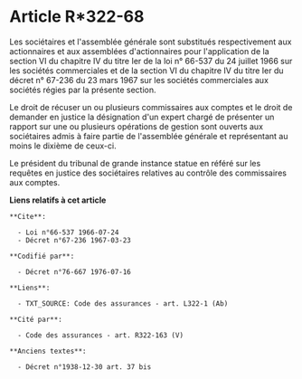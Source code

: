 # Article R*322-68

Les sociétaires et l'assemblée générale sont substitués respectivement aux actionnaires et aux assemblées d'actionnaires pour
l'application de la section VI du chapitre IV du titre Ier de la loi n° 66-537 du 24 juillet 1966 sur les sociétés
commerciales et de la section VI du chapitre IV du titre Ier du décret n° 67-236 du 23 mars 1967 sur les sociétés
commerciales aux sociétés régies par la présente section.

Le droit de récuser un ou plusieurs commissaires aux comptes et le droit de demander en justice la désignation d'un expert
chargé de présenter un rapport sur une ou plusieurs opérations de gestion sont ouverts aux sociétaires admis à faire partie
de l'assemblée générale et représentant au moins le dixième de ceux-ci.

Le président du tribunal de grande instance statue en référé sur les requêtes en justice des sociétaires relatives au
contrôle des commissaires aux comptes.

**Liens relatifs à cet article**

	**Cite**:

	  - Loi n°66-537 1966-07-24
	  - Décret n°67-236 1967-03-23

	**Codifié par**:

	  - Décret n°76-667 1976-07-16

	**Liens**:

	  - TXT_SOURCE: Code des assurances - art. L322-1 (Ab)

	**Cité par**:

	  - Code des assurances - art. R322-163 (V)

	**Anciens textes**:

	  - Décret n°1938-12-30 art. 37 bis
